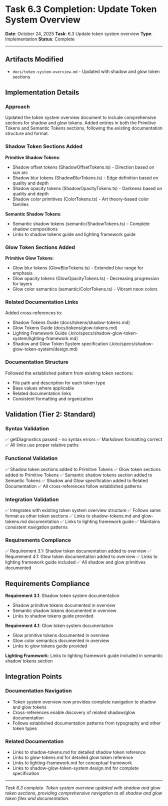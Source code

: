# Task 6.3 Completion: Update Token System Overview

**Date**: October 24, 2025
**Task**: 6.3 Update token system overview
**Type**: Implementation
**Status**: Complete

---

## Artifacts Modified

- `docs/token-system-overview.md` - Updated with shadow and glow token sections

## Implementation Details

### Approach

Updated the token system overview document to include comprehensive sections for shadow and glow tokens. Added entries in both the Primitive Tokens and Semantic Tokens sections, following the existing documentation structure and format.

### Shadow Token Sections Added

**Primitive Shadow Tokens**:
- Shadow offset tokens (ShadowOffsetTokens.ts) - Direction based on sun arc
- Shadow blur tokens (ShadowBlurTokens.ts) - Edge definition based on quality and depth
- Shadow opacity tokens (ShadowOpacityTokens.ts) - Darkness based on quality and depth
- Shadow color primitives (ColorTokens.ts) - Art theory-based color families

**Semantic Shadow Tokens**:
- Semantic shadow tokens (semantic/ShadowTokens.ts) - Complete shadow compositions
- Links to shadow tokens guide and lighting framework guide

### Glow Token Sections Added

**Primitive Glow Tokens**:
- Glow blur tokens (GlowBlurTokens.ts) - Extended blur range for emphasis
- Glow opacity tokens (GlowOpacityTokens.ts) - Decreasing progression for layers
- Glow color semantics (semantic/ColorTokens.ts) - Vibrant neon colors

### Related Documentation Links

Added cross-references to:
- Shadow Tokens Guide (docs/tokens/shadow-tokens.md)
- Glow Tokens Guide (docs/tokens/glow-tokens.md)
- Lighting Framework Guide (.kiro/specs/shadow-glow-token-system/lighting-framework.md)
- Shadow and Glow Token System specification (.kiro/specs/shadow-glow-token-system/design.md)

### Documentation Structure

Followed the established pattern from existing token sections:
- File path and description for each token type
- Base values where applicable
- Related documentation links
- Consistent formatting and organization

## Validation (Tier 2: Standard)

### Syntax Validation
✅ getDiagnostics passed - no syntax errors
✅ Markdown formatting correct
✅ All links use proper relative paths

### Functional Validation
✅ Shadow token sections added to Primitive Tokens
✅ Glow token sections added to Primitive Tokens
✅ Semantic shadow tokens section added to Semantic Tokens
✅ Shadow and Glow specification added to Related Documentation
✅ All cross-references follow established patterns

### Integration Validation
✅ Integrates with existing token system overview structure
✅ Follows same format as other token sections
✅ Links to shadow-tokens.md and glow-tokens.md documentation
✅ Links to lighting framework guide
✅ Maintains consistent navigation patterns

### Requirements Compliance
✅ Requirement 3.1: Shadow token documentation added to overview
✅ Requirement 4.1: Glow token documentation added to overview
✅ Links to lighting framework guide included
✅ All shadow and glow primitives documented

## Requirements Compliance

**Requirement 3.1**: Shadow token system documentation
- Shadow primitive tokens documented in overview
- Semantic shadow tokens documented in overview
- Links to shadow tokens guide provided

**Requirement 4.1**: Glow token system documentation
- Glow primitive tokens documented in overview
- Glow color semantics documented in overview
- Links to glow tokens guide provided

**Lighting Framework**: Links to lighting framework guide included in semantic shadow tokens section

## Integration Points

### Documentation Navigation
- Token system overview now provides complete navigation to shadow and glow tokens
- Cross-references enable discovery of related shadow/glow documentation
- Follows established documentation patterns from typography and other token types

### Related Documentation
- Links to shadow-tokens.md for detailed shadow token reference
- Links to glow-tokens.md for detailed glow token reference
- Links to lighting-framework.md for conceptual framework
- Links to shadow-glow-token-system design.md for complete specification

---

*Task 6.3 complete. Token system overview updated with shadow and glow token sections, providing comprehensive navigation to all shadow and glow token files and documentation.*
